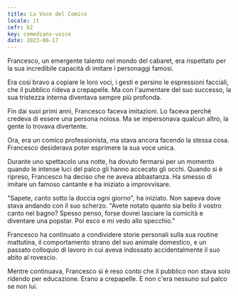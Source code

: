 ```yaml
---
title: La Voce del Comico
locale: it
cefr: b2
key: comedians-voice
date: 2023-06-17
---
```


Francesco, un emergente talento nel mondo del cabaret, era rispettato per la sua incredibile capacità di imitare i personaggi famosi.

Era così bravo a copiare le loro voci, i gesti e persino le espressioni facciali, che il pubblico rideva a crepapelle. Ma con l'aumentare del suo successo, la sua tristezza interna diventava sempre più profonda.

Fin dai suoi primi anni, Francesco faceva imitazioni. Lo faceva perché credeva di essere una persona noiosa. Ma se impersonava qualcun altro, la gente lo trovava divertente.

Ora, era un comico professionista, ma stava ancora facendo la stessa cosa. Francesco desiderava poter esprimere la sua voce unica.

Durante uno spettacolo una notte, ha dovuto fermarsi per un momento quando le intense luci del palco gli hanno accecato gli occhi. Quando si è ripreso, Francesco ha deciso che ne aveva abbastanza. Ha smesso di imitare un famoso cantante e ha iniziato a improvvisare.

"Sapete, canto sotto la doccia ogni giorno", ha iniziato. Non sapeva dove stava andando con il suo scherzo. "Avete notato quanto sia bello il vostro canto nel bagno? Spesso penso, forse dovrei lasciare la comicità e diventare una popstar. Poi esco e mi vedo allo specchio."

Francesco ha continuato a condividere storie personali sulla sua routine mattutina, il comportamento strano del suo animale domestico, e un passato colloquio di lavoro in cui aveva indossato accidentalmente il suo abito al rovescio.

Mentre continuava, Francesco si è reso conto che il pubblico non stava solo ridendo per educazione. Erano a crepapelle. E non c'era nessuno sul palco se non lui.